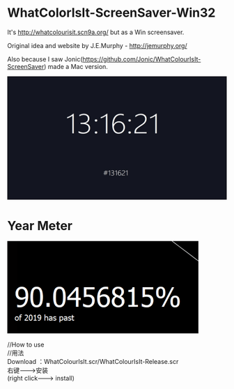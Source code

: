# WhatColorIsIt-ScreenSaver-Win32
It's http://whatcolourisit.scn9a.org/ but as a Win screensaver.

Original idea and website by J.E.Murphy - http://jemurphy.org/

Also because I saw Jonic(https://github.com/Jonic/WhatColourIsIt-ScreenSaver) made a Mac version.

![image](https://github.com/Envl/WhatColorIsIt-ScreenSaver-Win32/blob/master/Scrnshot.jpg)  
  
# Year Meter
![image](https://github.com/Envl/WhatColorIsIt-ScreenSaver-Win32/blob/year-meter/yearmeter.png)


//How to use  
//用法  
Download ：WhatColourIsIt.scr/WhatColourIsIt-Release.scr  
右键--->安装  
(right click---> install)
